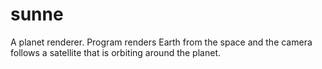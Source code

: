 # sunne
A planet renderer. Program renders Earth from the space and the camera follows a satellite that is orbiting around the planet.
